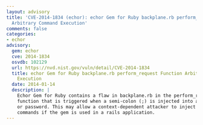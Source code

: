 ```yaml
---
layout: advisory
title: 'CVE-2014-1834 (echor): echor Gem for Ruby backplane.rb perform_request Function
  Arbitrary Command Execution'
comments: false
categories:
- echor
advisory:
  gem: echor
  cve: 2014-1834
  osvdb: 102129
  url: https://nvd.nist.gov/vuln/detail/CVE-2014-1834
  title: echor Gem for Ruby backplane.rb perform_request Function Arbitrary Command
    Execution
  date: 2014-01-14
  description: |
    Echor Gem for Ruby contains a flaw in backplane.rb in the perform_request
    function that is triggered when a semi-colon (;) is injected into a username
    or password. This may allow a context-dependent attacker to inject arbitrary
    commands if the gem is used in a rails application.
---
```

